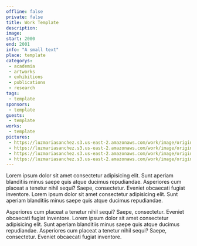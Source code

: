 ```yaml
---
offline: false
private: false
title: Work Template
description: 
image: 
start: 2000
end: 2001
info: "A small text"
place: template
categorys:
 - academia
 - artworks
 - exhibitions
 - publications
 - research
tags:
 - template
sponsors:
 - template
guests:
 - template
works:
 - template
pictures:
 - https://luzmariasanchez.s3.us-east-2.amazonaws.com/work/image/original/vis1-2.jpg|Here a legend
 - https://luzmariasanchez.s3.us-east-2.amazonaws.com/work/image/original/vis1-3.jpg|Another legend|http://www.romain.re
 - https://luzmariasanchez.s3.us-east-2.amazonaws.com/work/image/original/vis1-4.jpg
 - https://luzmariasanchez.s3.us-east-2.amazonaws.com/work/image/original/vis1-5.jpg
---
```


Lorem ipsum dolor sit amet consectetur adipisicing elit.<!--more--> Sunt aperiam blanditiis minus saepe quis atque ducimus repudiandae. Asperiores cum placeat a tenetur nihil sequi? Saepe, consectetur. Eveniet obcaecati fugiat inventore.
Lorem ipsum dolor sit amet consectetur adipisicing elit. Sunt aperiam blanditiis minus saepe quis atque ducimus repudiandae. 

Asperiores cum placeat a tenetur nihil sequi? Saepe, consectetur. Eveniet obcaecati fugiat inventore. Lorem ipsum dolor sit amet consectetur adipisicing elit. Sunt aperiam blanditiis minus saepe quis atque ducimus repudiandae. Asperiores cum placeat a tenetur nihil sequi? Saepe, consectetur. Eveniet obcaecati fugiat inventore.